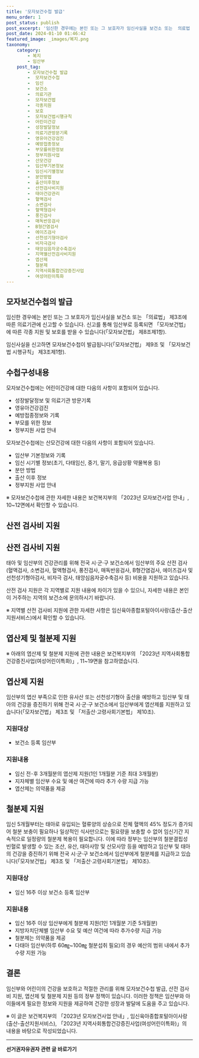 ```yaml
---
title: '모자보건수첩 발급'
menu_order: 1
post_status: publish
post_excerpt: '임신한 경우에는 본인 또는 그 보호자가 임신사실을 보건소 또는  의료법  제3조에 따른 의료기관에 신고할 수 있습니다. 신고를 통해 임산부로 등록되면  모자보건법 에 따른 각종 지원 및 보호를 받을 수 있습니다  모자보건법  제8조제1항 .'
post_date: 2024-01-10 01:46:42
featured_image: _images/복지.png
taxonomy:
    category:
        - 복지
        - 임산부
    post_tag:
        - 모자보건수첩 발급
        -  모자보건수첩
        -  임신
        -  보건소
        -  의료기관
        -  모자보건법
        -  각종지원
        -  보호
        -  모자보건법시행규칙
        -  어린이건강
        -  성장발달정보
        -  의료기관방문기록
        -  영유아건강검진
        -  예방접종정보
        -  부모를위한정보
        -  정부지원사업
        -  산모건강
        -  임산부기본정보
        -  임신시기별정보
        -  분만방법
        -  출산이후정보
        -  산전검사비지원
        -  태아건강관리
        -  혈액검사
        -  소변검사
        -  혈액형검사
        -  풍진검사
        -  매독반응검사
        -  B형간염검사
        -  에이즈검사
        -  선천성기형아검사
        -  비자극검사
        -  태앙심음자궁수축검사
        -  지역별산전검사비지원
        -  엽산제
        -  철분제
        -  지역사회통합건강증진사업
        -  여성어린이특화
---
```



## 모자보건수첩의 발급

임신한 경우에는 본인 또는 그 보호자가 임신사실을 보건소 또는 「의료법」 제3조에 따른 의료기관에 신고할 수 있습니다. 신고를 통해 임산부로 등록되면 「모자보건법」에 따른 각종 지원 및 보호를 받을 수 있습니다(「모자보건법」 제8조제1항).

임신사실을 신고하면 모자보건수첩이 발급됩니다(「모자보건법」 제9조 및 「모자보건법 시행규칙」 제3조제1항).

## 수첩구성내용

모자보건수첩에는 어린이건강에 대한 다음의 사항이 포함되어 있습니다.
- 성장발달정보 및 의료기관 방문기록
- 영유아건강검진
- 예방접종정보와 기록
- 부모를 위한 정보
- 정부지원 사업 안내

모자보건수첩에는 산모건강에 대한 다음의 사항이 포함되어 있습니다.
- 임산부 기본정보와 기록
- 임신 시기별 정보(초기, 다태임신, 중기, 말기, 응급상황 약물복용 등)
- 분만 방법
- 출산 이후 정보
- 정부지원 사업 안내

※ 모자보건수첩에 관한 자세한 내용은 보건복지부의 「2023년 모자보건사업 안내」, 10~12면에서 확인할 수 있습니다.

## 산전 검사비 지원

## 산전 검사비 지원

태아 및 임산부의 건강관리를 위해 전국 시·군·구 보건소에서 임산부의 주요 산전 검사(혈액검사, 소변검사, 혈액형검사, 풍진검사, 매독반응검사, B형간염검사, 에이즈검사 및 선천성기형아검사, 비자극 검사, 태앙심음자궁수축검사 등) 비용을 지원하고 있습니다.

산전 검사 지원은 각 지역별로 지원 내용에 차이가 있을 수 있으니, 자세한 내용은 본인이 거주하는 지역의 보건소에 문의하시기 바랍니다.

※ 지역별 산전 검사비 지원에 관한 자세한 사항은 임신육아종합포털아이사랑(출산-출산지원서비스)에서 확인할 수 있습니다.

## 엽산제 및 철분제 지원

※ 아래의 엽산제 및 철분제 지원에 관한 내용은 보건복지부의 「2023년 지역사회통합건강증진사업(여성어린이특화)」, 11~19면을 참고하였습니다.

## 엽산제 지원

임산부의 엽산 부족으로 인한 유사산 또는 선천성기형아 출산을 예방하고 임산부 및 태아의 건강을 증진하기 위해 전국 시·군·구 보건소에서 임산부에게 엽산제를 지원하고 있습니다(「모자보건법」 제3조 및 「저출산·고령사회기본법」 제10조).

### 지원대상
- 보건소 등록 임산부

### 지원내용
- 임신 전･후 3개월분의 엽산제 지원(1인 1개월분 기준 최대 3개월분)
- 지자체별 임산부 수요 및 예산 여건에 따라 추가 수량 지급 가능
- 엽산제는 의약품을 제공

## 철분제 지원

임신 5개월부터는 태아로 유입되는 혈류양의 상승으로 전체 혈액의 45% 정도가 증가되어 철분 보충이 필요하나 일상적인 식사만으로는 필요량을 보충할 수 없어 임신기간 지속적으로 일정량의 철분제 복용이 필요합니다. 이에 따라 정부는 임산부의 철분결핍성 빈혈로 발생할 수 있는 조산, 유산, 태아사망 및 산모사망 등을 예방하고 임산부 및 태아의 건강을 증진하기 위해 전국 시·군·구 보건소에서 임산부에게 철분제를 지급하고 있습니다(「모자보건법」 제3조 및 「저출산·고령사회기본법」 제10조).

### 지원대상
- 임신 16주 이상 보건소 등록 임산부

### 지원내용
- 임신 16주 이상 임산부에게 철분제 지원(1인 1개월분 기준 5개월분)
- 지방자치단체별 임산부 수요 및 예산 여건에 따라 추가수량 지급 가능
- 철분제는 의약품을 제공
- 다태아 임산부(하루 60㎎~100㎎ 철분섭취 필요)의 경우 예산의 범위 내에서 추가수량 지원 가능

## 결론

임신부와 어린이의 건강을 보호하고 적절한 관리를 위해 모자보건수첩 발급, 산전 검사비 지원, 엽산제 및 철분제 지원 등의 정부 정책이 있습니다. 이러한 정책은 임산부와 아이들에게 필요한 정보와 지원을 제공하여 건강한 성장과 발달에 도움을 주고 있습니다.

※ 이 글은 보건복지부의 「2023년 모자보건사업 안내」, 임신육아종합포털아이사랑(출산-출산지원서비스), 「2023년 지역사회통합건강증진사업(여성어린이특화)」의 내용을 바탕으로 작성되었습니다.
<!-- wp:separator -->
<hr class="wp-block-separator has-alpha-channel-opacity"/>
<!-- /wp:separator -->

<!-- wp:group {"backgroundColor":"base","layout":{"type":"constrained"}} -->
<div class="wp-block-group has-base-background-color has-background"><!-- wp:paragraph {"align":"center","fontSize":"medium"} -->
<p class="has-text-align-center has-large-font-size"><strong>선거권자유권자 관련 글 바로가기</strong></p>
<!-- /wp:paragraph -->


<!-- wp:latest-posts
{"categories":[{"id":7202,"count":19,"description":"","link":"https://uknowlaw.com/category/%ec%84%a0%ea%b1%b0%ea%b6%8c%ec%9e%90%ec%9c%a0%ea%b6%8c%ec%9e%90/","name":"선거권자유권자","slug":"선거권자유권자","taxonomy":"category","parent":0,"meta":[],"_links":{"self":[{"href":"https://uknowlaw.com/wp-json/wp/v2/categories/7202"}],"collection":[{"href":"https://uknowlaw.com/wp-json/wp/v2/categories"}],"about":[{"href":"https://uknowlaw.com/wp-json/wp/v2/taxonomies/category"}],"wp:post_type":[{"href":"https://uknowlaw.com/wp-json/wp/v2/posts?categories=7202"}],"curies":[{"name":"wp","href":"https://api.w.org/{rel}","templated":true}]}}],"postsToShow":100,"excerptLength":28,"postLayout":"grid","columns":2,"featuredImageAlign":"left","featuredImageSizeSlug":"large","fontSize":"small"} /--></div>
<!-- /wp:group -->